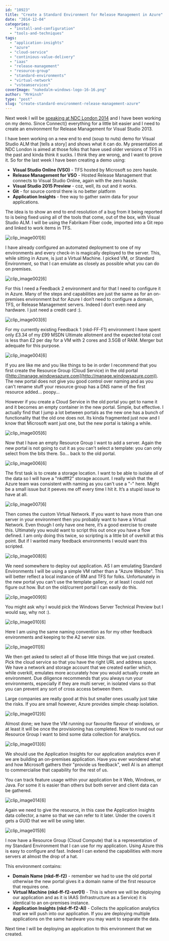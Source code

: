```yaml
---
id: "10923"
title: "Create a Standard Environment for Release Management in Azure"
date: "2014-12-04"
categories: 
  - "install-and-configuration"
  - "tools-and-techniques"
tags: 
  - "application-insights"
  - "azure"
  - "cloud-service"
  - "continious-value-delivery"
  - "iaas"
  - "release-management"
  - "resource-group"
  - "standard-environments"
  - "virtual-network"
  - "vsteamservices"
coverImage: "nakedalm-windows-logo-16-16.png"
author: "MrHinsh"
type: "post"
slug: "create-standard-environment-release-management-azure"
---
```


Next week I will be [speaking at NDC London 2014](http://nkdagility.com/ndc-london-second-look-team-foundation-server-vso/) and I have been working on my demo. Since Connect() everything for a little bit easier and I need to create an environment for Release Management for Visual Studio 2013.

I have been working on a new end to end (soup to nuts) demo for Visual Studio ALM that \[tells a story\] and shows what it can do. My presentation at NDC London is aimed at those folks that have used older versions of TFS in the past and kinda think it sucks. I think they are wrong, and I want to prove it. So for the last week I have been creating a demo using:

- **Visual Studio Online (VSO)** - TFS hosted by Microsoft so zero hassle.
- **Release Management for VSO** - Hosted Release Management that connects to Visual Studio Online, again with the zero hassle.
- **Visual Studio 2015 Preview** - coz, well, its out and it works.
- **Git** \- for source control there is no better platform
- **Application Insights** - free way to gather swim data for your applications.

The idea is to show an end to end resolution of a bug from it being reported to is being fixed using all of the tools that come, out of the box, with Visual Studio ALM. I will be using the Fabrikam Fiber code, imported into a Git repo and linked to work items in TFS.

![clip_image001[6]](images/clip_image0016-1-1.png "clip_image001[6]")

I have already configured an automated deployment to one of my environments and every check-in is magically deployed to the server. This, while sitting in Azure, is just a Virtual Machine. I picked VM, or Standard Environment, so that I can emulate as closely as possible what you can do on premises.

![clip_image002[6]](images/clip_image0026-2-2.png "clip_image002[6]")

For this I need a Feedback 2 environment and for that I need to configure it in Azure. Many of the steps and capabilities are just the same as for an on-premises environment but for Azure I don’t need to configure a domain, TFS, or Release Management servers. Indeed I don’t even need any hardware. I just need a credit card :).

![clip_image003[6]](images/clip_image0036-3-3.png "clip_image003[6]")

For my currently existing Feedback 1 (nkd-FF-F1) environment I have spent only £3.34 of my £99 MSDN Ultimate allotment and the expected total cost is less than £2 per day for a VM with 2 cores and 3.5GB of RAM. Merger but adequate for this purpose.

![clip_image004[6]](images/clip_image0046-4-4.png "clip_image004[6]")

If you are like me and you like things to be in order I recommend that you first create the Resource Group (Cloud Service) in the old portal ([http://manage.windowsazure.com](http://manage.windowsazure.com)). The new portal does not give you good control over naming and as you can't rename stuff your resource group has a DNS name of the first resource added… poopy…

However if you create a Cloud Service in the old portal you get to name it and it becomes an empty container in the new portal. Simple, but effective. I actually find that I jump a lot between portals as the new one has a bunch of functionality that the old one does not. Its kinda fragmented just now and I know that Microsoft want just one, but the new portal is taking a while.

![clip_image005[6]](images/clip_image0056-5-5.png "clip_image005[6]")

Now that I have an empty Resource Group I want to add a server. Again the new portal is not going to cut it as you can't select a template: you can only select from the bits there. So… back to the old portal.

![clip_image006[6]](images/clip_image0066-6-6.png "clip_image006[6]")

The first task is to create a storage location. I want to be able to isolate all of the data so I will have a "nkdfff2" storage account. I really wish that the Azure team was consistent with naming as you can't use a "-" here. Might be a small issue but it peeves me off every time I hit it. It’s a stupid issue to have at all.

![clip_image007[6]](images/clip_image0076-7-7.png "clip_image007[6]")

Then comes the custom Virtual Network. If you want to have more than one server in your environment then you probably want to have a Virtual Network. Even though I only have one here, it’s a good exercise to create this. Ultimately you would want to script this out once you have a flow defined. I am only doing this twice, so scripting is a little bit of overkill at this point. But if I wanted many feedback environments I would want this scripted.

![clip_image008[6]](images/clip_image0086-8-8.png "clip_image008[6]")

We need somewhere to deploy out application. AS I am emulating Standard Environments I will be using a simple VM rather than a "Azure Website". This will better reflect a local instance of RM and TFS for folks. Unfortunately in the new portal you can't use the template gallery, or at least I could not figure out how. But on the old/current portal I can easily do this.

![clip_image009[6]](images/clip_image0096-9-9.png "clip_image009[6]")

You might ask why I would pick the Windows Server Technical Preview but I would say, why not :).

![clip_image010[6]](images/clip_image0106-10-10.png "clip_image010[6]")

Here I am using the same naming convention as for my other feedback environments and keeping to the A2 server size.

![clip_image011[6]](images/clip_image0116-11-11.png "clip_image011[6]")

We then get asked to select all of those little things that we just created. Pick the cloud service so that you have the right URL and address space. We have a network and storage account that we created earlier which, while overkill, emulates more accurately how you would actually create an environment. Due diligence recommends that you always run your environments, especially if they are multi server, in isolated vlans so that you can prevent any sort of cross access between them.

Large companies are really good at this but smaller ones usually just take the risks. If you are small however, Azure provides simple cheap isolation.

![clip_image012[6]](images/clip_image0126-12-12.png "clip_image012[6]")

Almost done; we have the VM running our favourite flavour of windows, or at least it will be once the provisioning has completed. Now to round out our Resource Group I want to bind some data collection for analytics.

![clip_image013[6]](images/clip_image0136-13-13.png "clip_image013[6]")

We should use the Application Insights for our application analytics even if we are building an on-premises application. Have you ever wondered what and how Microsoft gathers their "provide us feedback", well AI is an attempt to commercialise that capability for the rest of us.

You can track feature usage within your application be it Web, Windows, or Java. For some it is easier than others but both server and client data can be gathered.

![clip_image014[6]](images/clip_image0146-14-14.png "clip_image014[6]")

Again we need to give the resource, in this case the Application Insights data collector, a name so that we can refer to it later. Under the covers it gets a GUID that we will be using later.

![clip_image015[6]](images/clip_image0156-15-15.png "clip_image015[6]")

I now have a Resource Group (Cloud Compute) that is a representation of my Standard Environment that I can use for my application. Using Azure this is easy to configure and fast. Indeed I can extend the capabilities with more servers at almost the drop of a hat.

This environment contains:

- **Domain Name (nkd-ff-f2)** - remember we had to use the old portal otherwise the new portal gives it a domain name of the first resource that requires one.
- **Virtual Machine (nkd-ff-f2-svr01)** - This is where we will be deploying our application and as it is IAAS (Infrastructure as a Service) it is identical to an on-premises instance.
- **Application Insights (nkd-ff-f2-AI)** - Collects the application analytics that we will push into our application. If you are deploying multiple applications on the same hardware you may want to separate the data.

Next time I will be deploying an application to this environment that we created.



